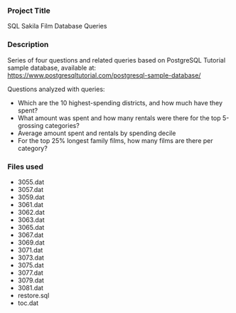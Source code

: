 ### Project Title
SQL Sakila Film Database Queries

### Description
Series of four questions and related queries based on PostgreSQL Tutorial sample database, available at: https://www.postgresqltutorial.com/postgresql-sample-database/

Questions analyzed with queries:
- Which are the 10 highest-spending districts, and how much have they spent?
- What amount was spent and how many rentals were there for the top 5-grossing categories?
- Average amount spent and rentals by spending decile
- For the top 25% longest family films, how many films are there per category?

### Files used
- 3055.dat
- 3057.dat
- 3059.dat
- 3061.dat
- 3062.dat
- 3063.dat
- 3065.dat
- 3067.dat
- 3069.dat
- 3071.dat
- 3073.dat
- 3075.dat
- 3077.dat
- 3079.dat
- 3081.dat
- restore.sql
- toc.dat
